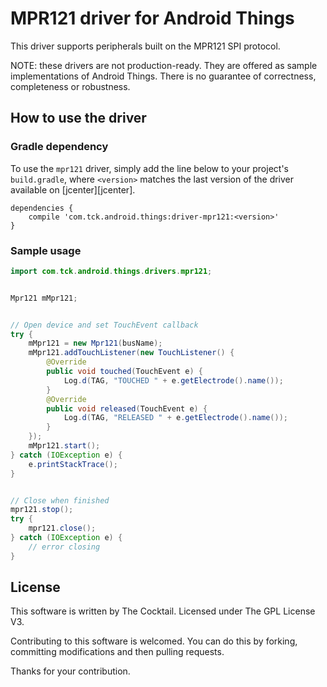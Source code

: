 MPR121 driver for Android Things
================================

This driver supports peripherals built on the MPR121 SPI protocol.

NOTE: these drivers are not production-ready. They are offered as sample
implementations of Android Things. 
There is no guarantee of correctness, completeness or robustness.

How to use the driver
---------------------

### Gradle dependency

To use the `mpr121` driver, simply add the line below to your project's `build.gradle`,
where `<version>` matches the last version of the driver available on [jcenter][jcenter].

```
dependencies {
    compile 'com.tck.android.things:driver-mpr121:<version>'
}
```

### Sample usage

```java
import com.tck.android.things.drivers.mpr121;


Mpr121 mMpr121;


// Open device and set TouchEvent callback
try {
    mMpr121 = new Mpr121(busName);
    mMpr121.addTouchListener(new TouchListener() {
        @Override
        public void touched(TouchEvent e) {
            Log.d(TAG, "TOUCHED " + e.getElectrode().name());
        }
        @Override
        public void released(TouchEvent e) {
            Log.d(TAG, "RELEASED " + e.getElectrode().name());
        }
    });
    mMpr121.start();
} catch (IOException e) {
    e.printStackTrace();
}


// Close when finished
mpr121.stop();
try {
    mpr121.close();
} catch (IOException e) {
    // error closing
}
```

License
-------

This software is written by The Cocktail.
Licensed under The GPL License V3.

Contributing to this software is welcomed. You can do this by forking, committing modifications and then pulling requests.

Thanks for your contribution.